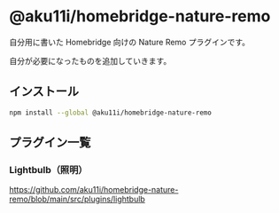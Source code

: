 # @aku11i/homebridge-nature-remo

自分用に書いた Homebridge 向けの Nature Remo プラグインです。

自分が必要になったものを追加していきます。

## インストール

```sh
npm install --global @aku11i/homebridge-nature-remo
```

## プラグイン一覧

### Lightbulb（照明）

https://github.com/aku11i/homebridge-nature-remo/blob/main/src/plugins/lightbulb
